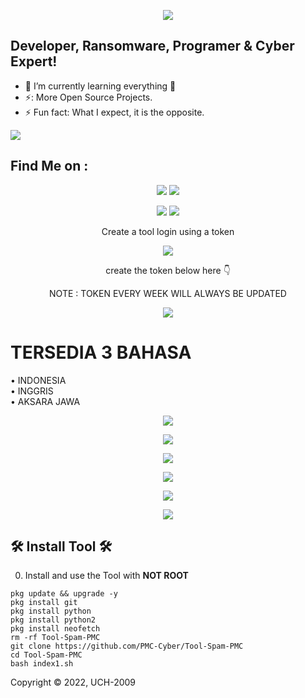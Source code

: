 <p align="center"><img src="https://i.ibb.co/6mbL6QV/20240118-144058.jpg" /></p>

## Developer, Ransomware, Programer & Cyber Expert!
- 🌱 I’m currently learning everything 🤣
- ⚡: More Open Source Projects.
- ⚡ Fun fact: What I expect, it is the opposite.

<p align="left">
  <a href="https://github.com/PMC-Cyber" target="_blank"><img src="https://img.shields.io/badge/Github-PMC MALWARE CYBER-green?style=for-the-badge&logo=github"></a>
</p>

## Find Me on :
<p align="center">
  <a href="https://www.instagram.com/aprizal_febrian" target="_blank"><img src="https://img.shields.io/badge/Instagram-PMC MALWARE CYBER-red?style=for-the-badge&logo=instagram"></a>
  <a href="https://chat.whatsapp.com/GSXO5n4K3NAKvmccNzNe3l" target="_blank"><img src="https://img.shields.io/badge/WhatsApp-Grup PMC MALWARE CYBER-red?style=for-the-badge&logo=whatsapp"></a>
<p align="center">
  <a href="https://t.me/purwokerto_malware_cyber" target="_blank"><img src="https://img.shields.io/badge/telegram-Grup PMC MALWARE CYBER-red?style=for-the-badge&logo=telegram"></a>
  <a href="https://www.youtube.com/@from-system-comunity" target="_blank"><img src="https://img.shields.io/badge/YouTube-PMC MALWARE CYBER-red?style=for-the-badge&logo=youtube"></a>
</br>

<p align="center">Create a tool login using a token
<p align="center"><img src="https://i.ibb.co/vPqDP5g/Screenshot-2024-01-16-12-36-46-73.jpg" /></p>
<p align="center">create the token below here 👇
<p align="center">NOTE : TOKEN EVERY WEEK WILL ALWAYS BE UPDATED
<p align="center">
  <a href="https://www.instagram.com/aprizal_febrian" target="_blank"><img src="https://img.shields.io/badge/TOKEN 👉-CLICK HERE-red?style=for-the-badge&logo=Website"></a>

# TERSEDIA 3 BAHASA
• INDONESIA
<br>
• INGGRIS
<br>
• AKSARA JAWA
<br>
<p align="center"><img src="https://i.ibb.co/4VRXV9x/20240118-143323.png" /></p>

<p align="center"><img src="https://i.ibb.co/3WLW0NW/20240118-153918.png" /></p>

<p align="center"><img src="https://i.ibb.co/k6S5bmc/20240118-144541.png" /></p>

<p align="center"><img src="https://i.ibb.co/nfgvMKH/20240118-154505.png" /></p>

<p align="center"><img src="https://i.ibb.co/HtJmGBG/20240118-144629.png" /></p>

<p align="center"><img src="https://i.ibb.co/z41nwnz/20240118-154910.png" /></p>

## 🛠 Install Tool 🛠

0) Install and use the Tool with **NOT ROOT**

```pkg update && upgrade -y```
<br>
```pkg install git```
<br>
```pkg install python```
<br>
```pkg install python2```
<br>
```pkg install neofetch```
<br>
```rm -rf Tool-Spam-PMC```
<br>
```git clone https://github.com/PMC-Cyber/Tool-Spam-PMC```
<br>
```cd Tool-Spam-PMC```
<br>
```bash index1.sh```
<br>

Copyright © 2022, UCH-2009 
